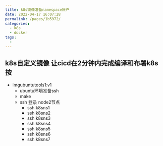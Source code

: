 ```yaml
---
title: k8s镜像准备namespace帐户
date: 2022-04-17 16:07:28
permalink: /pages/1b5972/
categories:
  - k8s
  - docker
tags:
  - 
---
```



## k8s自定义镜像 让cicd在2分钟内完成编译和布署k8s按
  * imgubuntutools1:v1
    * ubuntu环境准备ssh
    * make
    * ssh 登录 node2节点 
      * ssh k8sns1
      * ssh k8sns2
      * ssh k8sns3
      * ssh k8sns4
      * ssh k8sns5
      * ssh k8sns6
      * ssh k8sns7

